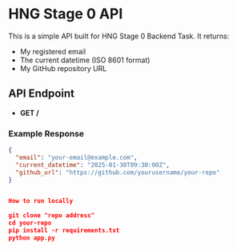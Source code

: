 # HNG Stage 0 API

This is a simple API built for HNG Stage 0 Backend Task. It returns:

- My registered email
- The current datetime (ISO 8601 format)
- My GitHub repository URL

## API Endpoint

- **GET /**

### Example Response

```json
{
  "email": "your-email@example.com",
  "current_datetime": "2025-01-30T09:30:00Z",
  "github_url": "https://github.com/yourusername/your-repo"
}


How to run locally

git clone "repo address"
cd your-repo
pip install -r requirements.txt
python app.py
```
